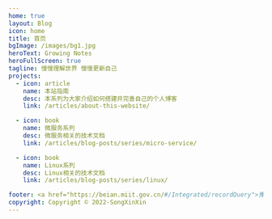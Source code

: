 ```yaml
---
home: true
layout: Blog
icon: home
title: 首页
bgImage: /images/bg1.jpg
heroText: Growing Notes
heroFullScreen: true
tagline: 慢慢理解世界 慢慢更新自己
projects:
  - icon: article
    name: 本站指南
    desc: 本系列为大家介绍如何搭建并完善自己的个人博客
    link: /articles/about-this-website/

  - icon: book
    name: 微服务系列
    desc: 微服务相关的技术文档
    link: /articles/blog-posts/series/micro-service/

  - icon: book
    name: Linux系列
    desc: Linux相关的技术文档
    link: /articles/blog-posts/series/linux/

footer: <a href="https://beian.miit.gov.cn/#/Integrated/recordQuery">豫ICP备2021036390号</a>
copyright: Copyright © 2022-SongXinXin
---
```

